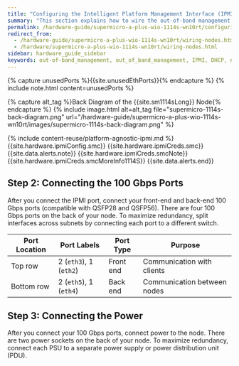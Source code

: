 ```yaml
---
title: "Configuring the Intelligent Platform Management Interface (IPMI) and Wiring Your Supermicro A+ WIO 1114S-WN10RT Nodes"
summary: "This section explains how to wire the out-of-band management (IPMI) port, 100 Gbps ports, and power on Supermicro 1114S nodes."
permalink: /hardware-guide/supermicro-a-plus-wio-1114s-wn10rt/configuring-ipmi-wiring-nodes.html
redirect_from:
  - /hardware-guide/supermicro-a-plus-wio-1114s-wn10rt/wiring-nodes.html
  - /hardware/supermicro-a-plus-wio-1114s-wn10rt/wiring-nodes.html
sidebar: hardware_guide_sidebar
keywords: out-of-band_management, out_of_band_management, IPMI, DHCP, network, networking, LAN, ipmitool, 100_Gbps, Ethernet, power, Supermicro, Supermicro_1114S, 1114S
---
```


{% capture unusedPorts %}{{site.unusedEthPorts}}{% endcapture %}
{% include note.html content=unusedPorts %}

{% capture alt_tag %}Back Diagram of the {{site.sm1114sLong}} Node{% endcapture %}
{% include image.html alt=alt_tag file="supermicro-1114s-back-diagram.png" url="/hardware-guide/supermicro-a-plus-wio-1114s-wn10rt/images/supermicro-1114s-back-diagram.png" %}

{% include content-reuse/platform-agnostic-ipmi.md %}
{{site.hardware.ipmiConfig.smc}}
{{site.hardware.ipmiCreds.smc}}
{{site.data.alerts.note}}
{{site.hardware.ipmiCreds.smcNote}} {{site.hardware.ipmiCreds.smcMoreInfo1114S}}
{{site.data.alerts.end}}

## Step 2: Connecting the 100 Gbps Ports
After you connect the IPMI port, connect your front-end and back-end 100 Gbps ports (compatible with QSFP28 and QSFP56). There are four 100 Gbps ports on the back of your node. To maximize redundancy, split interfaces across subnets by connecting each port to a different switch.

| Port Location         | Port Labels            | Port Type  | Purpose                     |
| --------------------- | ---------------------- | ---------- | --------------------------- |
| Top row               | 2 (`eth3`), 1 (`eth2`) | Front end  | Communication with clients  |
| Bottom row            | 2 (`eth5`), 1 (`eth4`) | Back end   | Communication between nodes |


## Step 3: Connecting the Power
After you connect your 100 Gbps ports, connect power to the node. There are two power sockets on the back of your node. To maximize redundancy, connect each PSU to a separate power supply or power distribution unit (PDU).
